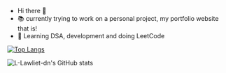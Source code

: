 -  Hi there 👋
- 📚 currently trying to work on a personal project, my portfolio website that is!
- 🎢 Learning DSA, development and doing LeetCode
  

[![Top Langs](https://github-readme-stats.vercel.app/api/top-langs/?username=L-Lawliet-dn&layout=donut)](https://github.com/L-Lawliet-dn/github-readme-stats)

![L-Lawliet-dn's GitHub stats](https://github-readme-stats.vercel.app/api?username=L-Lawliet-dn&show_icons=true&theme=tokyonight)
